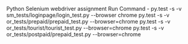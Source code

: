 Python Selenium webdriver assignment
Run Command - py.test -s -v sm_tests/loginpage/login_test.py --browser chrome
py.test -s -v or_tests/prepaid/prepaid_test.py --browser=chrome
py.test -s -v or_tests/tourist/tourist_test.py --browser=chrome
py.test -s -v or_tests/postpaid/prepaid_test.py --browser=chrome

